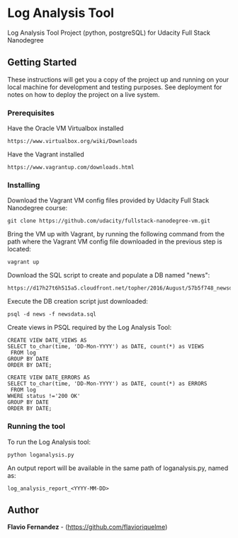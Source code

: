 # Log Analysis Tool

Log Analysis Tool Project (python, postgreSQL) for Udacity Full Stack Nanodegree

## Getting Started

These instructions will get you a copy of the project up and running on your local machine for development and testing purposes. See deployment for notes on how to deploy the project on a live system.

### Prerequisites

Have the Oracle VM Virtualbox installed
```
https://www.virtualbox.org/wiki/Downloads
```

Have the Vagrant installed
```
https://www.vagrantup.com/downloads.html
```

### Installing

Download the Vagrant VM config files provided by Udacity Full Stack Nanodegree course:
```
git clone https://github.com/udacity/fullstack-nanodegree-vm.git
```

Bring the VM up with Vagrant, by running the following command from the path where the Vagrant VM config file downloaded in the previous step is located:
```
vagrant up
```

Download the SQL script to create and populate a DB named "news":
```
https://d17h27t6h515a5.cloudfront.net/topher/2016/August/57b5f748_newsdata/newsdata.zip
```

Execute the DB creation script just downloaded:
```
psql -d news -f newsdata.sql
```

Create views in PSQL required by the Log Analysis Tool:
```
CREATE VIEW DATE_VIEWS AS
SELECT to_char(time, 'DD-Mon-YYYY') as DATE, count(*) as VIEWS
 FROM log
GROUP BY DATE
ORDER BY DATE;

CREATE VIEW DATE_ERRORS AS
SELECT to_char(time, 'DD-Mon-YYYY') as DATE, count(*) as ERRORS
 FROM log
WHERE status !='200 OK'
GROUP BY DATE
ORDER BY DATE;
```

### Running the tool

To run the Log Analysis tool:
```
python loganalysis.py
```

An output report will be available in the same path of loganalysis.py, named as:
```
log_analysis_report_<YYYY-MM-DD>
```

## Author

**Flavio Fernandez** - (https://github.com/flavioriquelme)
